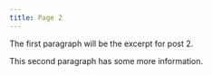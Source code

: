 ```yaml
---
title: Page 2
---
```

The first paragraph will be the excerpt for post 2.

This second paragraph has some more information.